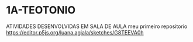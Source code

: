 # 1A-TEOTONIO
ATIVIDADES DESENVOLVIDAS EM SALA DE AULA 
meu primeiro repositorio
https://editor.p5js.org/luana.agiala/sketches/G8TEEVA0h
